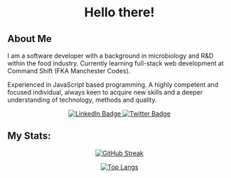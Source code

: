 <h1 align="center">Hello there!</h1>

<h2 >About Me</h2>

I am a software developer with a background in microbiology and R&D within the food industry. Currently learning full-stack web development at Command Shift (FKA Manchester Codes).

Experienced in JavaScript based programming. A highly competent and focused individual, always keen to acquire new skills and a deeper understanding of technology, methods and
quality.

<div align="center">
    <div id="badges">
         <a href="https://www.linkedin.com/in/tarndeep-virdi/">
            <img src="https://img.shields.io/badge/LinkedIn-blue?style=for-the-badge&logo=linkedin&logoColor=white" alt="LinkedIn Badge"/>
        </a>
        <a href="https://twitter.com/tsv_stacks">
            <img src="https://img.shields.io/badge/Twitter-blue?style=for-the-badge&logo=twitter&logoColor=white" alt="Twitter Badge"/>
        </a>
    </div>
    <img src="https://komarev.com/ghpvc/?username=tsv-stacks&style=flat-square&color=blue" alt=""/>
</div>

<h2>My Stats:</h2>

<div align="center">

[![GitHub Streak](http://github-readme-streak-stats.herokuapp.com?user=tsv-stacks&theme=dark)](https://git.io/streak-stats)

[![Top Langs](https://github-readme-stats.vercel.app/api/top-langs/?username=tsv-stacks&layout=compact&theme=vision-friendly-dark)](https://github.com/anuraghazra/github-readme-stats)

</div>
